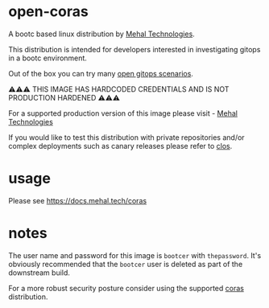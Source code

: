 # open-coras
A bootc based linux distribution by [Mehal Technologies](https://mehal.tech).

This distribution is intended for developers interested in investigating gitops in a bootc environment.

Out of the box you can try many [open gitops scenarios](https://docs.mehal.tech/tutorials). 

⚠️⚠️⚠️ THIS IMAGE HAS HARDCODED CREDENTIALS AND IS NOT PRODUCTION HARDENED ⚠️⚠️⚠️

For a supported production version of this image please visit - [Mehal Technologies](https://docs.mehal.tech/coras)

If you would like to test this distribution with private repositories and/or complex deployments such as canary releases please refer to [clos](https://docs.mehal.tech/clos).

# usage 

Please see https://docs.mehal.tech/coras

# notes

The user name and password for this image is `bootcer` with `thepassword`. It's obviously recommended that the `bootcer` user is deleted as part of the downstream build. 

For a more robust security posture consider using the supported [coras](https://docs.mehal.tech/coras) distribution.

